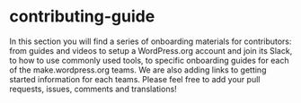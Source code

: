 # contributing-guide

In this section you will find a series of onboarding materials for contributors: from guides and videos to setup a WordPress.org account and join its Slack, to how to use commonly used tools, to specific onboarding guides for each of the make.wordpress.org teams. We are also adding links to getting started information for each teams.
Please feel free to add your pull requests, issues, comments and translations! 
